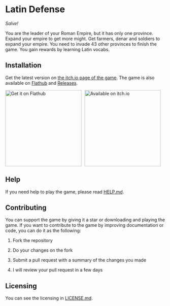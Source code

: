 # Latin Defense

*Salve!*

You are the leader of your Roman Empire, but it has only one province. Expand your empire to get more might. Get farmers, denar and soldiers to expand your empire. You need to invade 43 other provinces to finish the game. You gain rewards by learning Latin vocabs.

## Installation

Get the latest version on [the itch.io page of the game](https://bommbomm34.itch.io/latin-defense). The game is also available on [Flathub](https://flathub.org/apps/io.github.bommbomm34.latindefense) and [Releases](https://github.com/bommbomm34/latindefense/releases).

<div style="display: flex; gap: 10px; align-items: center;">
  <a href="https://flathub.org/apps/io.github.bommbomm34.latindefense">
    <img width="240" alt="Get it on Flathub" src="https://flathub.org/api/badge?locale=en"/>
  </a>
  <a href="https://bommbomm34.itch.io/latin-defense">
    <img width="240" alt="Available on itch.io" src="https://static.itch.io/images/badge-color.svg"/>
  </a>
</div>

## Help

If you need help to play the game, please read [HELP.md](HELP.md).

## Contributing

You can support the game by giving it a star or downloading and playing the game. If you want to contribute to the game by improving documentation or code, you can do it as the following:

1. Fork the repository

2. Do your changes on the fork

3. Submit a pull request with a summary of the changes you made

4. I will review your pull request in a few days

## Licensing

You can see the licensing in [LICENSE.md](LICENSE.md).
